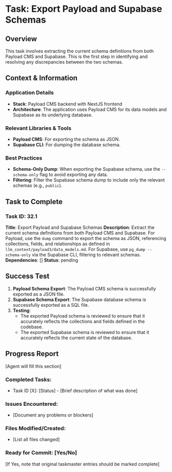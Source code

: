 # Task: Export Payload and Supabase Schemas

## Overview
This task involves extracting the current schema definitions from both Payload CMS and Supabase. This is the first step in identifying and resolving any discrepancies between the two schemas.

## Context & Information
### Application Details
- **Stack**: Payload CMS backend with NextJS frontend
- **Architecture**: The application uses Payload CMS for its data models and Supabase as its underlying database.

### Relevant Libraries & Tools
- **Payload CMS**: For exporting the schema as JSON.
- **Supabase CLI**: For dumping the database schema.

### Best Practices
- **Schema-Only Dump**: When exporting the Supabase schema, use the `--schema-only` flag to avoid exporting any data.
- **Filtering**: Filter the Supabase schema dump to include only the relevant schemas (e.g., `public`).

## Task to Complete

### Task ID: 32.1
**Title**: Export Payload and Supabase Schemas
**Description**: Extract the current schema definitions from both Payload CMS and Supabase. For Payload, use the `dump` command to export the schema as JSON, referencing collections, fields, and relationships as defined in `llm_context/payload3/data_models.md`. For Supabase, use `pg_dump --schema-only` via the Supabase CLI, filtering to relevant schemas.
**Dependencies**: []
**Status**: pending

## Success Test
1.  **Payload Schema Export**: The Payload CMS schema is successfully exported as a JSON file.
2.  **Supabase Schema Export**: The Supabase database schema is successfully exported as a SQL file.
3.  **Testing**:
    - The exported Payload schema is reviewed to ensure that it accurately reflects the collections and fields defined in the codebase.
    - The exported Supabase schema is reviewed to ensure that it accurately reflects the current state of the database.

## Progress Report
[Agent will fill this section]

### Completed Tasks:
- Task ID [X]: [Status] - [Brief description of what was done]

### Issues Encountered:
- [Document any problems or blockers]

### Files Modified/Created:
- [List all files changed]

### Ready for Commit: [Yes/No]
[If Yes, note that original taskmaster entries should be marked complete]
